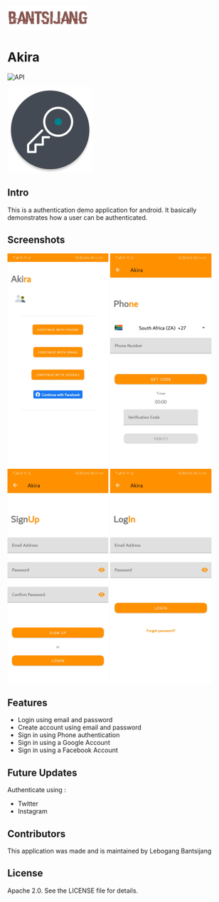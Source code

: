 <img src="https://raw.githubusercontent.com/LebogangBantsijang/KxGenesis/master/profile-image.png" height="56">

# Akira
![API](https://img.shields.io/badge/Android-23+-brightgreen.svg)

![Logo](https://raw.githubusercontent.com/LebogangBantsijang/Akira/master/app/src/main/res/mipmap-xxxhdpi/ic_launcher_round.png)

## Intro
This is a authentication demo application for android. It basically demonstrates how a user can be authenticated.

## Screenshots
<img src="https://raw.githubusercontent.com/LebogangBantsijang/Akira/master/screenshot/Screenshot_20201221_163159_com.lebogang.akira.jpg"  height="480"> <img src="https://raw.githubusercontent.com/LebogangBantsijang/Akira/master/screenshot/Screenshot_20201221_163206_com.lebogang.akira.jpg"  height="480"> <img src="https://raw.githubusercontent.com/LebogangBantsijang/Akira/master/screenshot/Screenshot_20201221_163221_com.lebogang.akira.jpg"  height="480"> <img src="https://raw.githubusercontent.com/LebogangBantsijang/Akira/master/screenshot/Screenshot_20201221_163227_com.lebogang.akira.jpg"  height="480">

## Features
- Login using email and password
- Create account using email and password
- Sign in using Phone authentication
- Sign in using a Google Account
- Sign in using a Facebook Account

## Future Updates
Authenticate using :
- Twitter
- Instagram

## Contributors
This application was made and is maintained by Lebogang Bantsijang

## License
Apache 2.0. See the LICENSE file for details.
